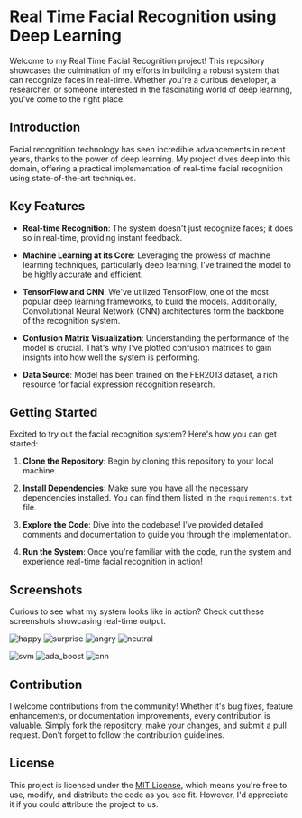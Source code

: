 # Real Time Facial Recognition using Deep Learning

Welcome to my Real Time Facial Recognition project! This repository showcases the culmination of my efforts in building a robust system that can recognize faces in real-time. Whether you're a curious developer, a researcher, or someone interested in the fascinating world of deep learning, you've come to the right place.

## Introduction

Facial recognition technology has seen incredible advancements in recent years, thanks to the power of deep learning. My project dives deep into this domain, offering a practical implementation of real-time facial recognition using state-of-the-art techniques.

## Key Features

- **Real-time Recognition**: The system doesn't just recognize faces; it does so in real-time, providing instant feedback.
  
- **Machine Learning at its Core**: Leveraging the prowess of machine learning techniques, particularly deep learning, I've trained the model to be highly accurate and efficient.
  
- **TensorFlow and CNN**: We've utilized TensorFlow, one of the most popular deep learning frameworks, to build the models. Additionally, Convolutional Neural Network (CNN) architectures form the backbone of the recognition system.
  
- **Confusion Matrix Visualization**: Understanding the performance of the model is crucial. That's why I've plotted confusion matrices to gain insights into how well the system is performing.
  
- **Data Source**: Model has been trained on the FER2013 dataset, a rich resource for facial expression recognition research.

## Getting Started

Excited to try out the facial recognition system? Here's how you can get started:

1. **Clone the Repository**: Begin by cloning this repository to your local machine.

2. **Install Dependencies**: Make sure you have all the necessary dependencies installed. You can find them listed in the `requirements.txt` file.

3. **Explore the Code**: Dive into the codebase! I've provided detailed comments and documentation to guide you through the implementation.

4. **Run the System**: Once you're familiar with the code, run the system and experience real-time facial recognition in action!

## Screenshots

Curious to see what my system looks like in action? Check out these screenshots showcasing real-time output.

![happy](https://github.com/umangmtiwari/Real-Time-Facial-Recognition-using-Deep-Learning/assets/143312015/ec2a8829-5d36-4f22-87f2-a823f5f9237e)
![surprise](https://github.com/umangmtiwari/Real-Time-Facial-Recognition-using-Deep-Learning/assets/143312015/d546c62a-591e-46e8-901f-e3dcd1fdacfe)
![angry](https://github.com/umangmtiwari/Real-Time-Facial-Recognition-using-Deep-Learning/assets/143312015/1c3f925f-7684-49b6-9e65-662150814e7f)
![neutral](https://github.com/umangmtiwari/Real-Time-Facial-Recognition-using-Deep-Learning/assets/143312015/14fcee89-9a53-43a4-8640-107a24731be9)

![svm](https://github.com/umangmtiwari/Real-Time-Facial-Recognition-using-Deep-Learning/assets/143312015/04862bb1-3411-4521-81cc-bd25faee2e8b)
![ada_boost](https://github.com/umangmtiwari/Real-Time-Facial-Recognition-using-Deep-Learning/assets/143312015/26351fb3-f59d-4d10-b6a6-eb385fc095b7)
![cnn](https://github.com/umangmtiwari/Real-Time-Facial-Recognition-using-Deep-Learning/assets/143312015/1a05bb4b-e636-491b-9731-ebc1b68ecb88)

## Contribution

I welcome contributions from the community! Whether it's bug fixes, feature enhancements, or documentation improvements, every contribution is valuable. Simply fork the repository, make your changes, and submit a pull request. Don't forget to follow the contribution guidelines.

## License

This project is licensed under the [MIT License](LICENSE), which means you're free to use, modify, and distribute the code as you see fit. However, I'd appreciate it if you could attribute the project to us.
